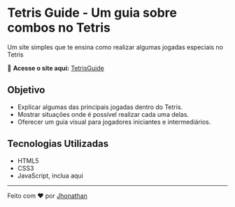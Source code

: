 # Tetris Guide - Um guia sobre combos no Tetris 

Um site simples que te ensina como realizar algumas jogadas especiais no Tetris 

🔗 **Acesse o site aqui:** [TetrisGuide](https://jhonathaann.github.io/TetrisGuide/)  

## Objetivo  
- Explicar algumas das principais jogadas dentro do Tetris.  
- Mostrar situações onde é possível realizar cada uma delas.  
- Oferecer um guia visual para jogadores iniciantes e intermediários.  

## Tecnologias Utilizadas  
- HTML5  
- CSS3  
- JavaScript, inclua aqui  

---

Feito com ❤️ por [Jhonathan](https://github.com/jhonathaann)  
